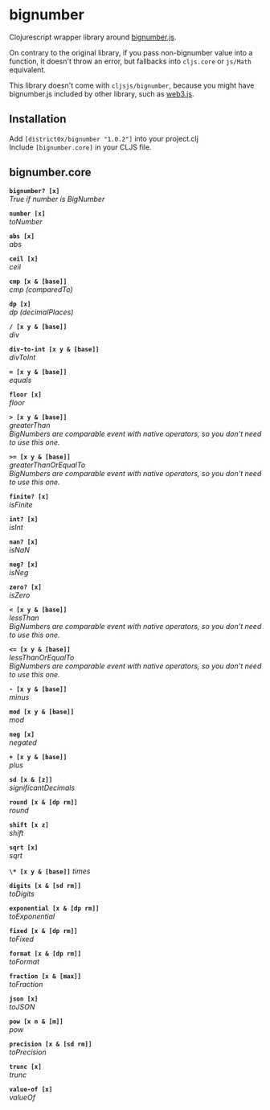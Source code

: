 # bignumber

Clojurescript wrapper library around [bignumber.js](https://github.com/MikeMcl/bignumber.js/). 

On contrary to the original library, if you pass non-bignumber value into a function, it doesn't throw an error, but fallbacks into `cljs.core` or `js/Math` equivalent. 

This library doesn't come with `cljsjs/bignumber`, because you might have bignumber.js included by other library, such as [web3.js](https://github.com/ethereum/web3.js/).

## Installation
Add `[district0x/bignumber "1.0.2"]` into your project.clj  
Include `[bignumber.core]` in your CLJS file.

## bignumber.core
**`bignumber? [x]`**  
*True if number is BigNumber*  

**`number [x]`**  
*toNumber*  

**`abs [x]`**    
*abs*

**`ceil [x]`**  
*ceil*

**`cmp [x & [base]]`**  
*cmp (comparedTo)*  

**`dp [x]`**  
*dp (decimalPlaces)*  

**`/ [x y & [base]]`**  
*div*  

**`div-to-int [x y & [base]]`**  
*divToInt*  

**`= [x y & [base]]`**  
*equals*  

**`floor [x]`**  
*floor*  

**`> [x y & [base]]`**  
*greaterThan*  
*BigNumbers are comparable event with native operators, so you don't need to use this one.*  

**`>= [x y & [base]]`**  
*greaterThanOrEqualTo*  
*BigNumbers are comparable event with native operators, so you don't need to use this one.*  

**`finite? [x]`**    
*isFinite*  

**`int? [x]`**  
*isInt*
  
**`nan? [x]`**  
*isNaN*  

**`neg? [x]`**  
*isNeg*  

**`zero? [x]`**  
*isZero*  

**`< [x y & [base]]`**  
*lessThan*  
*BigNumbers are comparable event with native operators, so you don't need to use this one.*  

**`<= [x y & [base]]`**  
*lessThanOrEqualTo*  
*BigNumbers are comparable event with native operators, so you don't need to use this one.*  

**`- [x y & [base]]`**  
*minus*  

**`mod [x y & [base]]`**  
*mod*  

**`neg [x]`**  
*negated*  

**`+ [x y & [base]]`**   
*plus*  

**`sd [x & [z]]`**  
*significantDecimals*  

**`round [x & [dp rm]]`**  
*round*  

**`shift [x z]`**  
*shift*  

**`sqrt [x]`**  
*sqrt*  

**`\* [x y & [base]]`**
*times*

**`digits [x & [sd rm]]`**  
*toDigits*  

**`exponential [x & [dp rm]]`**  
*toExponential*  

**`fixed [x & [dp rm]]`**  
*toFixed*  

**`format [x & [dp rm]]`**  
*toFormat*  

**`fraction [x & [max]]`**  
*toFraction*  

**`json [x]`**  
*toJSON*  

**`pow [x n & [m]]`**  
*pow*  

**`precision [x & [sd rm]]`**  
*toPrecision*  

**`trunc [x]`**  
*trunc*  

**`value-of [x]`**  
*valueOf*  



